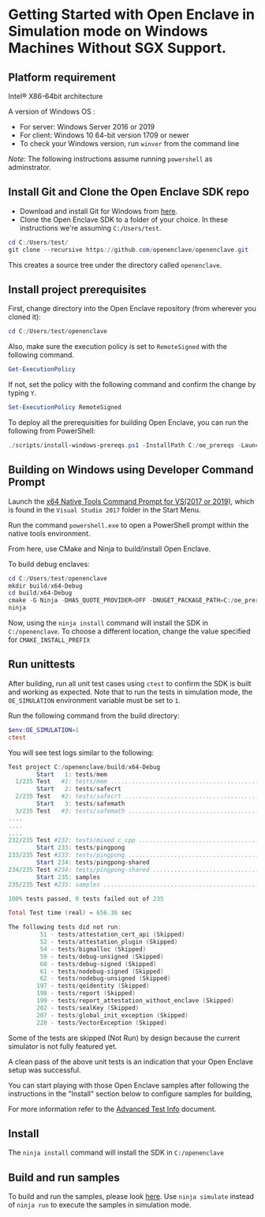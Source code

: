 # Getting Started with Open Enclave in Simulation mode on Windows Machines Without SGX Support.

## Platform requirement

Intel® X86-64bit architecture

A version of Windows OS :
- For server: Windows Server 2016 or 2019
- For client: Windows 10 64-bit version 1709 or newer
- To check your Windows version, run `winver` from the command line

*Note:* The following instructions assume running `powershell` as adminstrator.

## Install Git and Clone the Open Enclave SDK repo

- Download and install Git for Windows from [here](https://git-scm.com/download/win).
- Clone the Open Enclave SDK to a folder of your choice. In these instructions
  we're assuming `C:/Users/test`.

```powershell
cd C:/Users/test/
git clone --recursive https://github.com/openenclave/openenclave.git
```

This creates a source tree under the directory called `openenclave`.

## Install project prerequisites

First, change directory into the Open Enclave repository (from wherever you
cloned it):

```powershell
cd C:/Users/test/openenclave
```

Also, make sure the execution policy is set to `RemoteSigned` with the following command.

```powershell
Get-ExecutionPolicy
```

If not, set the policy with the following command and confirm the change by typing `Y`.

```powershell
Set-ExecutionPolicy RemoteSigned
```

To deploy all the prerequisities for building Open Enclave, you can run the
following from PowerShell:

```powershell
./scripts/install-windows-prereqs.ps1 -InstallPath C:/oe_prereqs -LaunchConfiguration SGX1-NoDriver -DCAPClientType None
```

## Building on Windows using Developer Command Prompt

Launch the [x64 Native Tools Command Prompt for VS(2017 or 2019)](
https://docs.microsoft.com/en-us/dotnet/framework/tools/developer-command-prompt-for-vs),
which is found in the `Visual Studio 2017` folder in the Start Menu.

Run the command `powershell.exe` to open a PowerShell prompt within the native
tools environment.

From here, use CMake and Ninja to build/install Open Enclave.

To build debug enclaves:

```powershell
cd C:/Users/test/openenclave
mkdir build/x64-Debug
cd build/x64-Debug
cmake -G Ninja -DHAS_QUOTE_PROVIDER=OFF -DNUGET_PACKAGE_PATH=C:/oe_prereqs -DCMAKE_INSTALL_PREFIX=C:/openenclave ../..
ninja
```

Now, using the `ninja install` command will install the SDK in
`C:/openenclave`. To choose a different location, change
the value specified for `CMAKE_INSTALL_PREFIX`

## Run unittests

After building, run all unit test cases using `ctest` to confirm the SDK is built and working as expected.
Note that to run the tests in simulation mode, the `OE_SIMULATION` environment variable must be set to `1`.

Run the following command from the build directory:

```powershell
$env:OE_SIMULATION=1
ctest
```

You will see test logs similar to the following:

```powershell
Test project C:/openenclave/build/x64-Debug
        Start   1: tests/mem
  1/235 Test   #1: tests/mem .............................................................................................................................   Passed    0.02 sec
        Start   2: tests/safecrt
  2/235 Test   #2: tests/safecrt .........................................................................................................................   Passed    0.28 sec
        Start   3: tests/safemath
  3/235 Test   #3: tests/safemath ........................................................................................................................   Passed    0.03 sec
....
....
....
232/235 Test #232: tests/mixed_c_cpp .....................................................................................................................   Passed    0.25 sec
        Start 233: tests/pingpong
233/235 Test #233: tests/pingpong ........................................................................................................................   Passed    0.24 sec
        Start 234: tests/pingpong-shared
234/235 Test #234: tests/pingpong-shared .................................................................................................................   Passed    0.25 sec
        Start 235: samples
235/235 Test #235: samples ...............................................................................................................................   Passed   32.15 sec

100% tests passed, 0 tests failed out of 235

Total Test time (real) = 656.36 sec

The following tests did not run:
         51 - tests/attestation_cert_api (Skipped)
         52 - tests/attestation_plugin (Skipped)
         54 - tests/bigmalloc (Skipped)
         59 - tests/debug-unsigned (Skipped)
         60 - tests/debug-signed (Skipped)
         61 - tests/nodebug-signed (Skipped)
         62 - tests/nodebug-unsigned (Skipped)
        197 - tests/qeidentity (Skipped)
        198 - tests/report (Skipped)
        199 - tests/report_attestation_without_enclave (Skipped)
        202 - tests/sealKey (Skipped)
        207 - tests/global_init_exception (Skipped)
        220 - tests/VectorException (Skipped)
```

Some of the tests are skipped (Not Run) by design because the current simulator is not fully featured yet.

A clean pass of the above unit tests is an indication that your Open Enclave setup was successful.

You can start playing with those Open Enclave samples after following the instructions in the "Install" section below to configure samples for building,

For more information refer to the [Advanced Test Info](AdvancedTestInfo.md) document.

## Install

The `ninja install` command will install the SDK in `C:/openenclave`

## Build and run samples

To build and run the samples, please look [here](/samples/README_Windows.md).
Use `ninja simulate` instead of `ninja run` to execute the samples in simulation mode.
